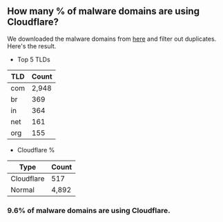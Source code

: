 ## How many % of malware domains are using Cloudflare?


We downloaded the malware domains from [here](https://urlhaus.abuse.ch) and filter out duplicates.
Here's the result.


[//]: # (start replacement)


- Top 5 TLDs

| TLD | Count |
| --- | --- |
| com | 2,948 |
| br | 369 |
| in | 364 |
| net | 161 |
| org | 155 |


- Cloudflare %

| Type | Count |
| --- | --- |
| Cloudflare | 517 |
| Normal | 4,892 |


### 9.6% of malware domains are using Cloudflare.